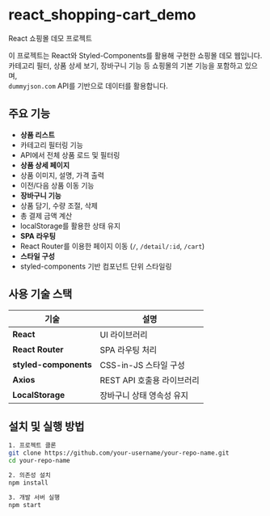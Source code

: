 # react_shopping-cart_demo

React 쇼핑몰 데모 프로젝트

이 프로젝트는 React와 Styled-Components를 활용해 구현한 쇼핑몰 데모 웹입니다.  
카테고리 필터, 상품 상세 보기, 장바구니 기능 등 쇼핑몰의 기본 기능을 포함하고 있으며,  
`dummyjson.com` API를 기반으로 데이터를 활용합니다.

## 주요 기능

  -  **상품 리스트**
  - 카테고리 필터링 기능
  - API에서 전체 상품 로드 및 필터링
-  **상품 상세 페이지**
  - 상품 이미지, 설명, 가격 출력
  - 이전/다음 상품 이동 기능
-  **장바구니 기능**
  - 상품 담기, 수량 조절, 삭제
  - 총 결제 금액 계산
  - localStorage를 활용한 상태 유지
-  **SPA 라우팅**
  - React Router를 이용한 페이지 이동 (`/`, `/detail/:id`, `/cart`)
-  **스타일 구성**
  - styled-components 기반 컴포넌트 단위 스타일링

## 사용 기술 스택

<table>
  <thead>
    <tr>
      <th>기술</th>
      <th>설명</th>
    </tr>
  </thead>
  <tbody>
    <tr>
      <td><strong>React</strong></td>
      <td>UI 라이브러리</td>
    </tr>
    <tr>
      <td><strong>React Router</strong></td>
      <td>SPA 라우팅 처리</td>
    </tr>
    <tr>
      <td><strong>styled-components</strong></td>
      <td>CSS-in-JS 스타일 구성</td>
    </tr>
    <tr>
      <td><strong>Axios</strong></td>
      <td>REST API 호출용 라이브러리</td>
    </tr>
    <tr>
      <td><strong>LocalStorage</strong></td>
      <td>장바구니 상태 영속성 유지</td>
    </tr>
  </tbody>
</table>


## 설치 및 실행 방법

```bash
1. 프로젝트 클론
git clone https://github.com/your-username/your-repo-name.git
cd your-repo-name

2. 의존성 설치
npm install

3. 개발 서버 실행
npm start
